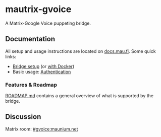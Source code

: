 # mautrix-gvoice
A Matrix-Google Voice puppeting bridge.

## Documentation
All setup and usage instructions are located on [docs.mau.fi]. Some quick links:

[docs.mau.fi]: https://docs.mau.fi/bridges/go/gvoice/index.html

* [Bridge setup](https://docs.mau.fi/bridges/go/setup.html?bridge=gvoice)
  (or [with Docker](https://docs.mau.fi/bridges/general/docker-setup.html?bridge=gvoice))
* Basic usage: [Authentication](https://docs.mau.fi/bridges/go/gvoice/authentication.html)

### Features & Roadmap
[ROADMAP.md](ROADMAP.md) contains a general overview of what is supported by the bridge.

## Discussion
Matrix room: [#gvoice:maunium.net](https://matrix.to/#/#gvoice:maunium.net)
